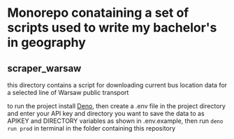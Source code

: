 # Monorepo conataining a set of scripts used to write my bachelor's in geography

## scraper_warsaw

this directory contains a script for downloading current bus location data for a selected line of Warsaw public transport

to run the project install [Deno](deno.land), then
create a .env file in the project directory and enter your API key and directory you want to save the data to as APIKEY and DIRECTORY variables as shown in .env.example, then
run `deno run prod` in terminal in the folder containing this repository
